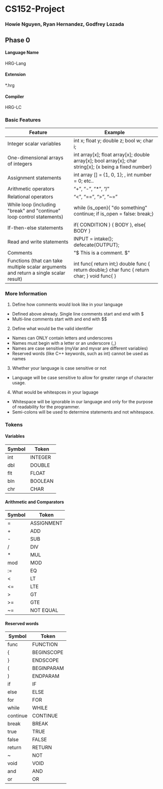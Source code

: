 # CS152-Project
### Howie Nguyen, Ryan Hernandez, Godfrey Lozada

## Phase 0

#### Language Name
 HRG-Lang

#### Extension
 *.hrg

#### Compiler
HRG-LC

### Basic Features

| Feature | Example |
|---------|---------|
| Integer scalar variables | int x; float y; double z; bool w; char i; |
| One-dimensional arrays of integers | int array[x]; float array[x]; double array[x]; bool array[x]; char string[x]; (x being a fixed number)|
| Assignment statements | int array [] = {1, 0, 1}; , int number = 0; etc.. |
| Arithmetic operators | “+”, “-”, “\*”, “/” |
| Relational operators |  “<”, “==”, “>”, “~=” |
| While loop (including "break" and "continue" loop control statements) | while (is_open){ "do something" continue; if is_open = false: break;} |
| If-then-else statements | if( CONDITION ) { BODY }, else{ BODY } | 
| Read and write statements | INPUT = intake(); defecate(OUTPUT); |
| Comments |"$ This is a comment. $" |
|  Functions (that can take multiple scalar arguments and return a single scalar result) | int func{ return int;} double func { return double;} char func { return char; }  void func{ }|

### More Information
1. Define how comments would look like in your language
* Defined above already. Single line comments start and end with $
* Multi-line comments start with and end with $$

2. Define what would be the valid identifier
* Names can ONLY contain letters and underscores
* Names must begin with a letter or an underscore (_)
* Names are case sensitive (myVar and myvar are different variables)
* Reserved words (like C++ keywords, such as int) cannot be used as names

3. Whether your language is case sensitive or not
* Language will be case sensitive to allow for greater range of character usage.

4. What would be whitespces in your laguage
* Whitespace will be ignorable in our language and only for the purpose of readability for the programmer.
* Semi-colons will be used to determine statements and not whitespace.

### Tokens
#### Variables
| Symbol | Token |
|--------|-------|
| int    | INTEGER |
| dbl    | DOUBLE  |
| flt    | FLOAT   |
| bln    | BOOLEAN |
| chr    | CHAR    |

#### Arithmetic and Comparators
| Symbol | Token |
|--------|-------|
| =      | ASSIGNMENT |
| +      | ADD     |
| -      | SUB     |
| /      | DIV     |
| *      | MUL     |
| mod    | MOD     |
| :=     | EQ      |
| <      | LT      |
| <=     | LTE     |
| >      | GT      |
| >=     | GTE     |
| ~=     | NOT EQUAL    |

#### Reserved words
| Symbol | Token | 
|--------|-------|
| func   | FUNCTION |
| {      | BEGINSCOPE | 
| }      | ENDSCOPE |
| (      | BEGINPARAM |
| )      | ENDPARAM |
| if     | IF |
| else   | ELSE |
| for    | FOR |
| while  | WHILE | 
| continue | CONTINUE | 
| break  | BREAK |
| true   | TRUE |
| false  | FALSE |
| return | RETURN |
| ~      | NOT |
| void   | VOID |
| and   | AND |
| or   | OR |
